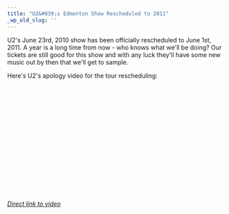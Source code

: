 ```yaml
---
title: "U2&#039;s Edmonton Show Rescheduled to 2011"
_wp_old_slug: ''
---
```

<p>U2's June 23rd, 2010 show has been officially rescheduled to June 1st, 2011.  A year is a long time from now - who knows what we'll be doing?  Our tickets are still good for this show and with any luck they'll have some new music out by then that we'll get to sample.</p>
<p>Here's U2's apology video for the tour rescheduling:</p>
<p><object width="400" height="250"><param name="movie" value="http://www.youtube.com/v/ssj2rmxCWjA&amp;hl=en_US&amp;fs=1?rel=0"></param><param name="allowFullScreen" value="true"></param><param name="allowscriptaccess" value="always"></param><embed src="http://www.youtube.com/v/ssj2rmxCWjA&amp;hl=en_US&amp;fs=1?rel=0" type="application/x-shockwave-flash" allowscriptaccess="always" allowfullscreen="true" width="400" height="250"></embed></object></p>
<p><em><a href="http://www.youtube.com/watch?v=ssj2rmxCWjA">Direct link to video</a></em></p>
